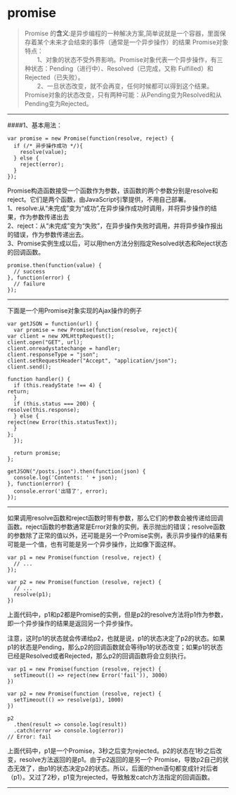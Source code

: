 # promise
> Promise 的**含义**:是异步编程的一种解决方案,简单说就是一个容器，里面保存着某个未来才会结束的事件（通常是一个异步操作）的结果
> Promise对象特点：</br>
> 　　1、对象的状态不受外界影响。Promise对象代表一个异步操作，有三种状态：Pending（进行中）、Resolved（已完成，又称 Fulfilled）和Rejected（已失败）。</br>
> 　　2、一旦状态改变，就不会再变，任何时候都可以得到这个结果。Promise对象的状态改变，只有两种可能：从Pending变为Resolved和从Pending变为Rejected。

----------

####1、基本用法：

    var promise = new Promise(function(resolve, reject) {
      if (/* 异步操作成功 */){
    	resolve(value);
      } else {
      	reject(error);
      }
    });
Promise构造函数接受一个函数作为参数，该函数的两个参数分别是resolve和reject。它们是两个函数，由JavaScript引擎提供，不用自己部署。</br>
1、resolve:从“未完成”变为“成功”,在异步操作成功时调用，并将异步操作的结果，作为参数传递出去<br>
2、reject：从“未完成”变为“失败”，在异步操作失败时调用，并将异步操作报出的错误，作为参数传递出去。<br>
3、Promise实例生成以后，可以用then方法分别指定Resolved状态和Reject状态的回调函数。<br>

    promise.then(function(value) {
      // success
    }, function(error) {
      // failure
    });

----------
下面是一个用Promise对象实现的Ajax操作的例子

    var getJSON = function(url) {
      var promise = new Promise(function(resolve, reject){
    var client = new XMLHttpRequest();
    client.open("GET", url);
    client.onreadystatechange = handler;
    client.responseType = "json";
    client.setRequestHeader("Accept", "application/json");
    client.send();
    
    function handler() {
      if (this.readyState !== 4) {
    return;
      }
      if (this.status === 200) {
    resolve(this.response);
      } else {
    reject(new Error(this.statusText));
      }
    };
      });
    
      return promise;
    };
    
    getJSON("/posts.json").then(function(json) {
      console.log('Contents: ' + json);
    }, function(error) {
      console.error('出错了', error);
    });

----------
如果调用resolve函数和reject函数时带有参数，那么它们的参数会被传递给回调函数。reject函数的参数通常是Error对象的实例，表示抛出的错误；resolve函数的参数除了正常的值以外，还可能是另一个Promise实例，表示异步操作的结果有可能是一个值，也有可能是另一个异步操作，比如像下面这样。

    var p1 = new Promise(function (resolve, reject) {
      // ...
    });
    
    var p2 = new Promise(function (resolve, reject) {
      // ...
      resolve(p1);
    })
上面代码中，p1和p2都是Promise的实例，但是p2的resolve方法将p1作为参数，即一个异步操作的结果是返回另一个异步操作。

注意，这时p1的状态就会传递给p2，也就是说，p1的状态决定了p2的状态。如果p1的状态是Pending，那么p2的回调函数就会等待p1的状态改变；如果p1的状态已经是Resolved或者Rejected，那么p2的回调函数将会立刻执行。

    var p1 = new Promise(function (resolve, reject) {
      setTimeout(() => reject(new Error('fail')), 3000)
    })
    
    var p2 = new Promise(function (resolve, reject) {
      setTimeout(() => resolve(p1), 1000)
    })
    
    p2
      .then(result => console.log(result))
      .catch(error => console.log(error))
    // Error: fail

上面代码中，p1是一个Promise，3秒之后变为rejected。p2的状态在1秒之后改变，resolve方法返回的是p1。由于p2返回的是另一个 Promise，导致p2自己的状态无效了，由p1的状态决定p2的状态。所以，后面的then语句都变成针对后者（p1）。又过了2秒，p1变为rejected，导致触发catch方法指定的回调函数。

----------
